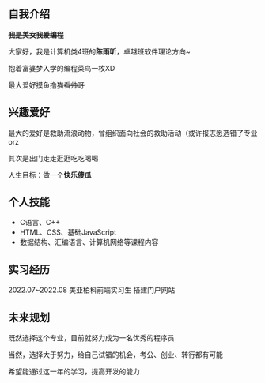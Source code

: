 ## 自我介绍
~~**我是美女我爱编程**~~

大家好，我是计算机类4班的**陈雨昕**，卓越班软件理论方向~

抱着富婆梦入学的编程菜鸟一枚XD

最大爱好摸鱼撸猫~~看帅哥~~


## 兴趣爱好
最大的爱好是救助流浪动物，曾组织面向社会的救助活动（或许报志愿选错了专业orz

其次是出门走走逛逛吃吃喝喝

人生目标：做一个**快乐傻瓜**

## 个人技能

-  C语言、C++
- HTML、CSS、基础JavaScript
- 数据结构、汇编语言、计算机网络等课程内容

## 实习经历
2022.07~2022.08 美亚柏科前端实习生 搭建门户网站

## 未来规划
既然选择这个专业，目前就努力成为一名优秀的程序员

当然，选择大于努力，给自己试错的机会，考公、创业、转行都有可能

希望能通过这一年的学习，提高开发的能力
